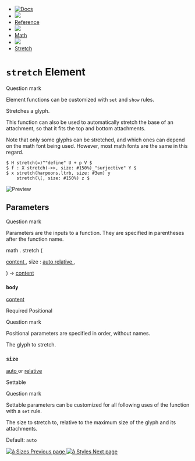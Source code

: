   * [ ![Docs](/assets/icons/16-docs-dark.svg) ](/docs)
  * ![](/assets/icons/16-arrow-right.svg)
  * [ Reference ](/docs/reference/)
  * ![](/assets/icons/16-arrow-right.svg)
  * [ Math ](/docs/reference/math/)
  * ![](/assets/icons/16-arrow-right.svg)
  * [ Stretch ](/docs/reference/math/stretch/)

#  ` stretch ` Element

Question mark

Element functions can be customized with ` set ` and  ` show ` rules.

Stretches a glyph.

This function can also be used to automatically stretch the base of an
attachment, so that it fits the top and bottom attachments.

Note that only some glyphs can be stretched, and which ones can depend on the
math font being used. However, most math fonts are the same in this regard.

    
    
    $ H stretch(=)^"define" U + p V $
    $ f : X stretch(->>, size: #150%)_"surjective" Y $
    $ x stretch(harpoons.ltrb, size: #3em) y
        stretch(\[, size: #150%) z $
    

![Preview](/assets/docs/s6743QhH3-etZ1y_QW-bLAAAAAAAAAAA.png)

##  Parameters

Question mark

Parameters are the inputs to a function. They are specified in parentheses
after the function name.

math  .  stretch  (

[ content ](/docs/reference/foundations/content/) ,  size  :  [ auto
](/docs/reference/foundations/auto/) [ relative
](/docs/reference/layout/relative/) ,

)  -> [ content ](/docs/reference/foundations/content/)

###  ` body `

[ content ](/docs/reference/foundations/content/)

Required  Positional

Question mark

Positional parameters are specified in order, without names.

The glyph to stretch.

###  ` size `

[ auto ](/docs/reference/foundations/auto/) or  [ relative
](/docs/reference/layout/relative/)

Settable

Question mark

Settable parameters can be customized for all following uses of the function
with a ` set ` rule.

The size to stretch to, relative to the maximum size of the glyph and its
attachments.

Default: ` auto  `

[ ![â](/assets/icons/16-arrow-right.svg) Sizes  Previous page
](/docs/reference/math/sizes/) [ ![â](/assets/icons/16-arrow-right.svg)
Styles  Next page  ](/docs/reference/math/styles/)

